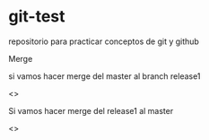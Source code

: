 # git-test
repositorio para practicar conceptos de git y github

Merge

si vamos hacer merge del master al branch release1

<<insertar comando>>

Si vamos hacer merge del release1 al master

<<insertar comando>>